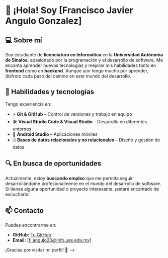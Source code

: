 # 👋 ¡Hola! Soy [Francisco Javier Angulo Gonzalez]  

## 💻 Sobre mí  
Soy estudiante de **licenciatura en Informática** en la **Universidad Autónoma de Sinaloa**, apasionado por la programación y el desarrollo de software. Me encanta aprender nuevas tecnologías y mejorar mis habilidades tanto en **frontend** como en **backend**. Aunque aún tengo mucho por aprender, disfruto cada paso del camino en este mundo del desarrollo.  

## 🚀 Habilidades y tecnologías  
Tengo experiencia en:  
- ⚡ **Git & GitHub** – Control de versiones y trabajo en equipo  
- 🛠️ **Visual Studio Code & Visual Studio** – Desarrollo en diferentes entornos  
- 📱 **Android Studio** – Aplicaciones móviles  
- 🗄️ **Bases de datos relacionales y no relacionales** – Diseño y gestión de datos  

## 🔍 En busca de oportunidades  
Actualmente, estoy **buscando empleo** que me permita seguir desarrollándome profesionalmente en el mundo del desarrollo de software. Si tienes alguna oportunidad o proyecto interesante, ¡estaré encantado de escucharlo!  

## 📫 Contacto  
Puedes encontrarme en:  
- **GitHub:** [Tu GitHub](https://github.com/JavierAnguloGonzalez)  
- **Email:** [fj.angulo20@info.uas.edu.mx]  

¡Gracias por visitar mi perfil! 🚀
-->
